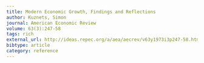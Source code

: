 ```yaml
---
title: Modern Economic Growth, Findings and Reflections
author: Kuznets, Simon
journal: American Economic Review
volume: 63(3):247-58
tags: rich
external_url: http://ideas.repec.org/a/aea/aecrev/v63y1973i3p247-58.html
bibtype: article
category: reference
---
```

